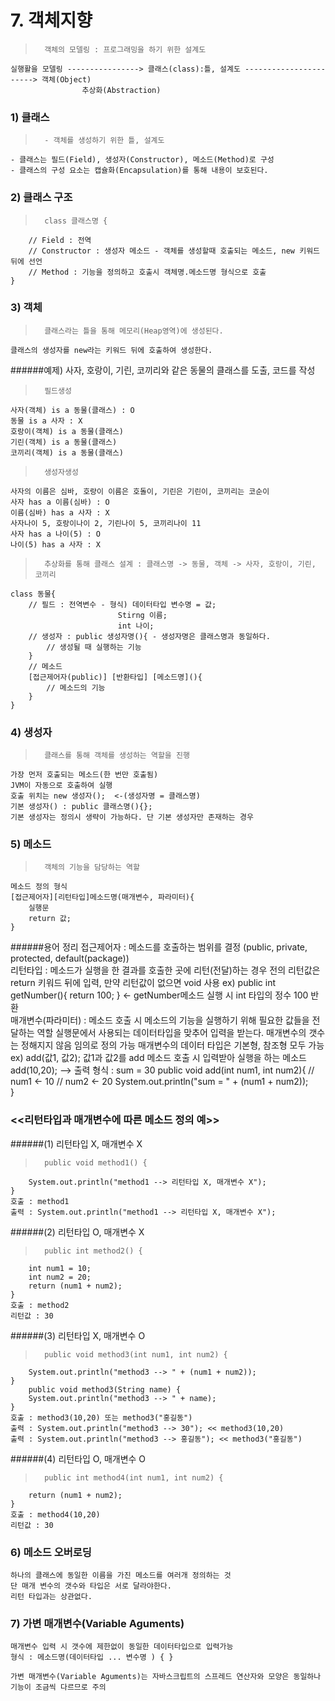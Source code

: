 # 7. 객체지향
>		객체의 모델링 : 프로그래밍을 하기 위한 설계도
	실행활을 모델링 ----------------> 클래스(class):틀, 설계도 -----------------------> 객체(Object)
					추상화(Abstraction)
				
### 1) 클래스
>		- 객체를 생성하기 위한 틀, 설계도
	- 클래스는 필드(Field), 생성자(Constructor), 메소드(Method)로 구성
	- 클래스의 구성 요소는 캡슐화(Encapsulation)를 통해 내용이 보호된다.
	
### 2) 클래스 구조
>		class 클래스명 { 
		// Field : 전역
		// Constructor : 생성자 메소드 - 객체를 생성할때 호출되는 메소드, new 키워드 뒤에 선언
		// Method : 기능을 정의하고 호출시 객체명.메소드명 형식으로 호출
	}

### 3) 객체
>		클래스라는 틀을 통해 메모리(Heap영역)에 생성된다.
	클래스의 생성자를 new라는 키워드 뒤에 호출하여 생성한다.

######예제) 사자, 호랑이, 기린, 코끼리와 같은 동물의 클래스를 도출, 코드를 작성
>		필드생성
	사자(객체) is a 동물(클래스) : O
	동물 is a 사자 : X
	호랑이(객체) is a 동물(클래스)
	기린(객체) is a 동물(클래스)
	코끼리(객체) is a 동물(클래스)
	
>		생성자생성
	사자의 이름은 심바, 호랑이 이름은 호돌이, 기린은 기린이, 코끼리는 코순이
	사자 has a 이름(심바) : O
	이름(심바) has a 사자 : X
	사자나이 5, 호랑이나이 2, 기린나이 5, 코끼리나이 11
	사자 has a 나이(5) : O
	나이(5) has a 사자 : X	
		
>		추상화를 통해 클래스 설계 : 클래스명 -> 동물, 객체 -> 사자, 호랑이, 기린, 코끼리
	class 동물{
		// 필드 : 전역변수 - 형식) 데이터타입 변수명 = 값;
							Stirng 이름;
							int 나이;
		// 생성자 : public 생성자명(){ - 생성자명은 클래스명과 동일하다.
			// 생성될 때 실행하는 기능
		}
		// 메소드
		[접근제어자(public)] [반환타입] [메소드명](){
			// 메소드의 기능
		}
	}

### 4) 생성자
>		클래스를 통해 객체를 생성하는 역할을 진행
	가장 먼저 호출되는 메소드(한 번만 호출됨)
	JVM이 자동으로 호출하여 실행
	호출 위치는 new 생성자();  <-(생성자명 = 클래스명)
	기본 생성자() : public 클래스명(){};
	기본 생성자는 정의시 생략이 가능하다. 단 기본 생성자만 존재하는 경우

### 5) 메소드
>		객체의 기능을 담당하는 역할
	메소드 정의 형식
	[접근제어자][리턴타입]메소드명(매개변수, 파라미터){
		실행문
		return 값;
	}

######용어 정리
	접근제어자 : 
	메소드를 호출하는 범위를 결정
	(public, private, protected, default(package))
	<br>
	리턴타입 : 
	메소드가 실행을 한 결과를 호출한 곳에 리턴(전달)하는 경우 전의
	리턴값은 return 키워드 뒤에 입력, 만약 리턴값이 없으면 void 사용
	ex) public int getNumber(){
		return 100;
	} <- getNumber메소드 실행 시 int 타입의 정수 100 반환
	<br>
	매개변수(파라미터) : 
	메소드 호출 시 메소드의 기능을 실행하기 위해 필요한 값들을 전달하는 역할
	실행문에서 사용되는 데이터타입을 맞추어 입력을 받는다.
	매개변수의 갯수는 정해지지 않음 임의로 정의 가능
	매개변수의 데이터 타입은 기본형, 참조형 모두 가능
	ex) add(값1, 값2); 값1과 값2를 add 메소드 호출 시 입력받아 실행을 하는 메소드
	add(10,20); --> 출력 형식 : sum = 30
	public void add(int num1, int num2){
		// num1 <- 10
		// num2 <- 20
		System.out.println("sum = " + (num1 + num2));	
	}
	<br>

### <<리턴타입과 매개변수에 따른 메소드 정의 예>>
######(1) 리턴타입 X, 매개변수 X
>		public void method1() {
		System.out.println("method1 --> 리턴타입 X, 매개변수 X");
	}
	호출 : method1
	출력 : System.out.println("method1 --> 리턴타입 X, 매개변수 X");

######(2) 리턴타입 O, 매개변수 X
>		public int method2() {
		int num1 = 10;
		int num2 = 20;
		return (num1 + num2);
	}
	호출 : method2
	리턴값 : 30

######(3) 리턴타입 X, 매개변수 O
>		public void method3(int num1, int num2) {
		System.out.println("method3 --> " + (num1 + num2));
	}
		public void method3(String name) {
		System.out.println("method3 --> " + name);
	}
	호출 : method3(10,20) 또는 method3("홍길동")
	출력 : System.out.println("method3 --> 30"); << method3(10,20)
	출력 : System.out.println("method3 --> 홍길동");	<< method3("홍길동")

######(4) 리턴타입 O, 매개변수 O
>		public int method4(int num1, int num2) {
		return (num1 + num2);
	}
	호출 : method4(10,20)
	리턴값 : 30

### 6) 메소드 오버로딩
	하나의 클래스에 동일한 이름을 가진 메소드를 여러개 정의하는 것
	단 매개 변수의 갯수와 타입은 서로 달라야한다.
	리턴 타입과는 상관없다.

### 7) 가변 매개변수(Variable Aguments)
	매개변수 입력 시 갯수에 제한없이 동일한 데이터타입으로 입력가능
	형식 : 메소드명(데이터타입 ... 변수명 ) { } 
	
	가변 매개변수(Variable Aguments)는 자바스크립트의 스프레드 연산자와 모양은 동일하나
	기능이 조금씩 다르므로 주의
	